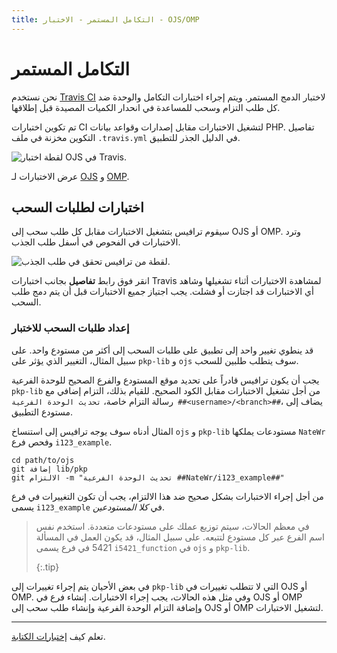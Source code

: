 ```yaml
---
title: التكامل المستمر - الاختبار - OJS/OMP
---
```


# التكامل المستمر

نحن نستخدم [Travis CI](https://travis-ci.org) لاختبار الدمج المستمر. ويتم إجراء اختبارات التكامل والوحدة ضد كل طلب التزام وسحب للمساعدة في انحدار الكميات المصيدة قبل إطلاقها.

تم تكوين اختبارات CI لتشغيل الاختبارات مقابل إصدارات وقواعد بيانات PHP. تفاصيل التكوين مخزنة في ملف `.travis.yml` في الدليل الجذر للتطبيق.

![لقطة اختبار OJS في Travis.](./travis-overview.png)

عرض الاختبارات لـ [OJS](https://travis-ci.org/pkp/ojs/) و [OMP](https://travis-ci.org/pkp/omp/).

## اختبارات لطلبات السحب

سيقوم ترافيس بتشغيل الاختبارات مقابل كل طلب سحب إلى OJS أو OMP. وترد الاختبارات في الفحوص في أسفل طلب الجذب.

![لقطة من ترافيس تحقق في طلب الجذب.](./travis-pr.png)

انقر فوق رابط **تفاصيل** بجانب اختبارات Travis لمشاهدة الاختبارات أثناء تشغيلها وشاهد أي الاختبارات قد اجتازت أو فشلت. يجب اجتياز جميع الاختبارات قبل أن يتم دمج طلب السحب.

### إعداد طلبات السحب للاختبار

قد ينطوي تغيير واحد إلى تطبيق على طلبات السحب إلى أكثر من مستودع واحد. على سبيل المثال، التغيير الذي يؤثر على `pkp-lib` و `ojs` سوف يتطلب طلبين للسحب.

يجب أن يكون ترافيس قادراً على تحديد موقع المستودع والفرع الصحيح للوحدة الفرعية `pkp-lib` من أجل تشغيل الاختبارات مقابل الكود الصحيح. للقيام بذلك، التزام إضافي مع رسالة التزام خاصة، `تحديث الوحدة الفرعية ##<username>/<branch>##`، يضاف إلى مستودع التطبيق.

المثال أدناه سوف يوجه ترافيس إلى استنساخ `ojs` و `pkp-lib` مستودعات يملكها `NateWr` وفحص فرع `i123_example`.

```
cd path/to/ojs
git إضافة lib/pkp
git الالتزام -m "تحديث الوحدة الفرعية ##NateWr/i123_example##"
```

من أجل إجراء الاختبارات بشكل صحيح ضد هذا الالتزام، يجب أن تكون التغييرات في فرع يسمى `i123_example` في _كلا المستودعين_.

> في معظم الحالات، سيتم توزيع عملك على مستودعات متعددة. استخدم نفس اسم الفرع عبر كل مستودع لتتبعه. على سبيل المثال، قد يكون العمل في المسألة 5421 في فرع يسمى `i5421_function` في `ojs` و `pkp-lib`. 
> 
> {:.tip}

في بعض الأحيان يتم إجراء تغييرات إلى `pkp-lib` التي لا تتطلب تغييرات في OJS أو OMP. وفي مثل هذه الحالات، يجب إجراء الاختبارات. إنشاء فرع في OJS أو OMP وإضافة التزام الوحدة الفرعية وإنشاء طلب سحب إلى OJS أو OMP لتشغيل الاختبارات.

---

تعلم كيف [إختبارات الكتابة](./writing-tests).